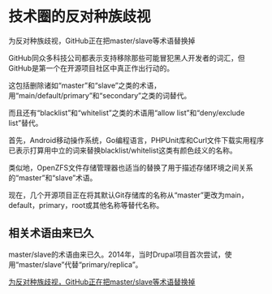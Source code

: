 # 技术圈的反对种族歧视


为反对种族歧视，GitHub正在把master/slave等术语替换掉

GitHub同众多科技公司都表示支持移除那些可能冒犯黑人开发者的词汇，但GitHub是第一个在开源项目社区中真正作出行动的。

这包括删除诸如“master”和“slave”之类的术语，用“main/default/primary”和“secondary”之类的词替代。

而且还有“blacklist”和“whitelist”之类的术语用“allow list”和“deny/exclude list”替代。

首先，Android移动操作系统，Go编程语言，PHPUnit库和Curl文件下载实用程序已表示打算用中立的词来替换blacklist/whitelist这类有颜色歧义的名称。

类似地，OpenZFS文件存储管理器也适当的替换了用于描述存储环境之间关系的“master”和“slave”术语。

现在，几个开源项目正在将其默认Git存储库的名称从“master”更改为main，default，primary，root或其他名称等替代名称。




## 相关术语由来已久

master/slave的术语由来已久。2014年，当时Drupal项目首次尝试，使用“master/slave”代替“primary/replica”。





[为反对种族歧视，GitHub正在把master/slave等术语替换掉](https://zhuanlan.zhihu.com/p/148443165)
